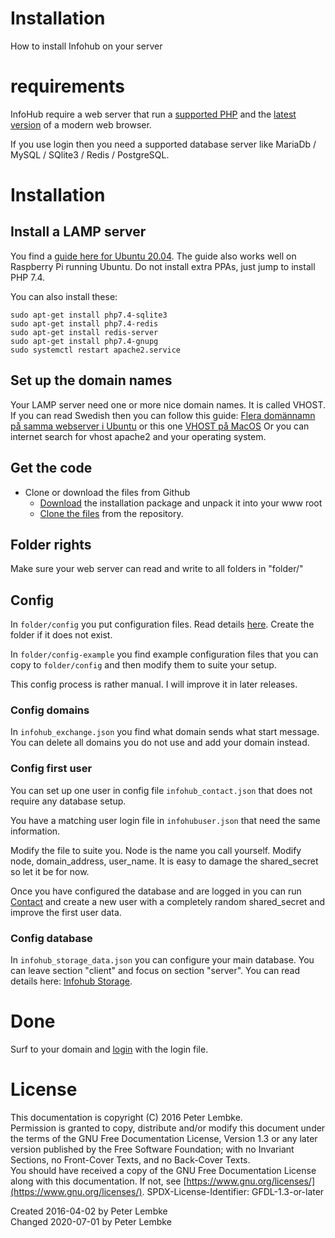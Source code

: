 # Installation
How to install Infohub on your server

# requirements
InfoHub require a web server that run a [supported PHP](https://www.php.net/supported-versions.php) and the [latest version](https://browsehappy.com/) of a modern web browser.

If you use login then you need a supported database server like MariaDb / MySQL / SQlite3 / Redis / PostgreSQL. 

# Installation

## Install a LAMP server
You find a [guide here for Ubuntu 20.04](https://websiteforstudents.com/how-to-install-the-lamp-stack-on-ubuntu-20-04-18-04/). The guide also works well on Raspberry Pi running Ubuntu. Do not install extra PPAs, just jump to install PHP 7.4.

You can also install these:
```
sudo apt-get install php7.4-sqlite3
sudo apt-get install php7.4-redis
sudo apt-get install redis-server
sudo apt-get install php7.4-gnupg
sudo systemctl restart apache2.service
```

## Set up the domain names
Your LAMP server need one or more nice domain names. It is called VHOST. 
If you can read Swedish then you can follow this guide: [Flera domännamn på samma webserver i Ubuntu](http://www.charzam.com/2017/06/02/1342/flera-domannamn-pa-samma-webserver/) or this one [VHOST på MacOS](http://www.charzam.com/2016/08/07/1240/satta-upp-vhost-pa-osx-apache/)
Or you can internet search for vhost apache2 and your operating system.

## Get the code
- Clone or download the files from Github
  - [Download](https://github.com/peterlembke/infohub/archive/master.zip) the installation package and unpack it into your www root
  - [Clone the files](https://github.com/peterlembke/infohub) from the repository.
  
## Folder rights  
Make sure your web server can read and write to all folders in "folder/"

## Config
In `folder/config` you put configuration files. Read details [here](doc,plugin_config). Create the folder if it does not exist.

In `folder/config-example` you find example configuration files that you can copy to `folder/config` and then modify them to suite your setup.

This config process is rather manual. I will improve it in later releases.

### Config domains
In `infohub_exchange.json` you find what domain sends what start message. You can delete all domains you do not use and add your domain instead. 

### Config first user
You can set up one user in config file `infohub_contact.json` that does not require any database setup.

You have a matching user login file in `infohubuser.json` that need the same information.

Modify the file to suite you. Node is the name you call yourself. Modify node, domain_address, user_name. It is easy to damage the shared_secret so let it be for now.

Once you have configured the database and are logged in you can run [Contact](plugin,infohub_contact) and create a new user with a completely random shared_secret and improve the first user data.

### Config database
In `infohub_storage_data.json` you can configure your main database. You can leave section "client" and focus on section "server". You can read details here: [Infohub Storage](plugin,infohub_storage).

# Done
Surf to your domain and [login](plugin,infohub_login) with the login file. 

# License
This documentation is copyright (C) 2016 Peter Lembke.  
Permission is granted to copy, distribute and/or modify this document under the terms of the GNU Free Documentation License, Version 1.3 or any later version published by the Free Software Foundation; with no Invariant Sections, no Front-Cover Texts, and no Back-Cover Texts.  
You should have received a copy of the GNU Free Documentation License along with this documentation. If not, see [https://www.gnu.org/licenses/](https://www.gnu.org/licenses/).  SPDX-License-Identifier: GFDL-1.3-or-later  

Created 2016-04-02 by Peter Lembke  
Changed 2020-07-01 by Peter Lembke  
